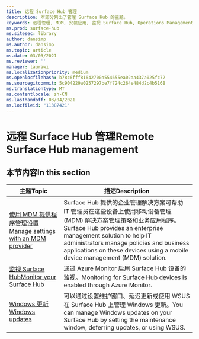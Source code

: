 ```yaml
---
title: 远程 Surface Hub 管理
description: 本部分列出了管理 Surface Hub 的主题。
keywords: 远程管理, MDM, 安装应用, 监视 Surface Hub, Operations Management Suite, OMS
ms.prod: surface-hub
ms.sitesec: library
author: dansimp
ms.author: dansimp
ms.topic: article
ms.date: 03/03/2021
ms.reviewer: ''
manager: laurawi
ms.localizationpriority: medium
ms.openlocfilehash: b78c6fff81642700a554655ea02aa437a025fc72
ms.sourcegitcommit: 5c904229a0257297be7f724c264e484d2c4b5168
ms.translationtype: MT
ms.contentlocale: zh-CN
ms.lasthandoff: 03/04/2021
ms.locfileid: "11387421"
---
```

# <a name="remote-surface-hub-management"></a><span data-ttu-id="fe48f-104">远程 Surface Hub 管理</span><span class="sxs-lookup"><span data-stu-id="fe48f-104">Remote Surface Hub management</span></span>

## <a name="in-this-section"></a><span data-ttu-id="fe48f-105">本节内容</span><span class="sxs-lookup"><span data-stu-id="fe48f-105">In this section</span></span>

|<span data-ttu-id="fe48f-106">主题</span><span class="sxs-lookup"><span data-stu-id="fe48f-106">Topic</span></span> | <span data-ttu-id="fe48f-107">描述</span><span class="sxs-lookup"><span data-stu-id="fe48f-107">Description</span></span>|
| ------ | --------------- |
| [<span data-ttu-id="fe48f-108">使用 MDM 提供程序管理设置</span><span class="sxs-lookup"><span data-stu-id="fe48f-108">Manage settings with an MDM provider</span></span>]( https://technet.microsoft.com/itpro/surface-hub/manage-settings-with-mdm-for-surface-hub) | <span data-ttu-id="fe48f-109">Surface Hub 提供的企业管理解决方案可帮助 IT 管理员在这些设备上使用移动设备管理 (MDM) 解决方案管理策略和业务应用程序。</span><span class="sxs-lookup"><span data-stu-id="fe48f-109">Surface Hub provides an enterprise management solution to help IT administrators manage policies and business applications on these devices using a mobile device management (MDM) solution.</span></span>|
| [<span data-ttu-id="fe48f-110">监视 Surface Hub</span><span class="sxs-lookup"><span data-stu-id="fe48f-110">Monitor your Surface Hub</span></span>](monitor-surface-hub.md) | <span data-ttu-id="fe48f-111">通过 Azure Monitor 启用 Surface Hub 设备的监视。</span><span class="sxs-lookup"><span data-stu-id="fe48f-111">Monitoring for Surface Hub devices is enabled through Azure Monitor.</span></span>|
| [<span data-ttu-id="fe48f-112">Windows 更新</span><span class="sxs-lookup"><span data-stu-id="fe48f-112">Windows updates</span></span>](manage-windows-updates-for-surface-hub.md) | <span data-ttu-id="fe48f-113">可以通过设置维护窗口、延迟更新或使用 WSUS 在 Surface Hub 上管理 Windows 更新。</span><span class="sxs-lookup"><span data-stu-id="fe48f-113">You can manage Windows updates on your Surface Hub by setting the maintenance window, deferring updates, or using WSUS.</span></span>|
